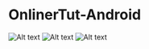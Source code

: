 # OnlinerTut-Android
![Alt text](https://pp.vk.me/c631231/v631231574/210e3/c9zG9MKka94.jpg)
![Alt text](https://pp.vk.me/c631231/v631231574/210ea/bPUBKCWeB-4.jpg)
![Alt text](https://pp.vk.me/c631231/v631231574/210f1/wCGOGpjtP80.jpg)
